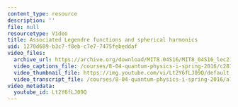 ```yaml
---
content_type: resource
description: ''
file: null
resourcetype: Video
title: Associated Legendre functions and spherical harmonics
uid: 1270d689-b3c7-f8eb-c7e7-7475febeddaf
video_files:
  archive_url: https://archive.org/download/MIT8.04S16/MIT8_04S16_lec21_s1_300k.mp4
  video_captions_file: /courses/8-04-quantum-physics-i-spring-2016/c281b9a67cff59d5b587ad33694e092d_Lt2Y6fLJ09Q.vtt
  video_thumbnail_file: https://img.youtube.com/vi/Lt2Y6fLJ09Q/default.jpg
  video_transcript_file: /courses/8-04-quantum-physics-i-spring-2016/a71554e914621fef9eccef6451f811bf_Lt2Y6fLJ09Q.pdf
video_metadata:
  youtube_id: Lt2Y6fLJ09Q
---
```

